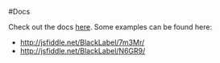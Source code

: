 #Docs

Check out the docs [here](http://blacklabel.github.io/annotations/).  Some examples can be found here:
 * http://jsfiddle.net/BlackLabel/7m3Mr/
 * http://jsfiddle.net/BlackLabel/N6GR9/